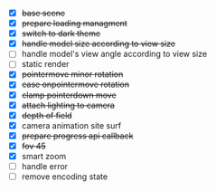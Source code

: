 - [x] ~~base scene~~
- [x] ~~prepare loading managment~~
- [x] ~~switch to dark theme~~
- [x] ~~handle model size according to view size~~
- [ ] handle model's view angle according to view size
- [ ] static render
- [x] ~~pointermove minor rotation~~
- [x] ~~ease onpointermove rotation~~
- [x] ~~clamp pointerdown move~~
- [x] ~~attach lighting to camera~~
- [x] ~~depth of field~~
- [x] camera animation site surf
- [x] ~~prepare progress api callback~~
- [x] ~~fov 45~~
- [x] smart zoom
- [ ] handle error
- [ ] remove encoding state